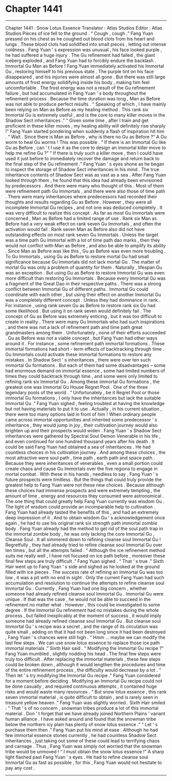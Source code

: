 
# Chapter 1441


---

Chapter 1441 : Snow Lotus Essence
Translator :
Atlas Studios
Editor :
Atlas Studios
Pieces of ice fell to the ground .
“ Cough , cough .” Fang Yuan pressed on his chest as he coughed out blood clots from his heart and lungs .
These blood clots had solidified into small pieces , letting out intense coldness .
Fang Yuan ’ s expression was unusual , his face looked purple , he had suffered a huge injury .
The Gu refinement had failed , the giant iceberg exploded , and Fang Yuan had to forcibly endure the backlash .
Immortal Gu Man as Before !
Fang Yuan immediately activated his Immortal Gu , restoring himself to his previous state .
The purple tint on his face disappeared , and his injuries were almost all gone . But there was still large amounts of frost energy solidifying inside his body , making him feel uncomfortable .
The frost energy was not a result of the Gu refinement failure , but had accumulated in Fang Yuan ’ s body throughout the refinement process .
Because the time duration was long , Man as Before was not able to produce perfect results .
“ Speaking of which , I have mainly been relying on Man as Before as my healing method . This rank six Immortal Gu is extremely useful , and is the core to many killer moves in the Shadow Sect inheritances .”
“ Given some time , after I train and get proficient in these killer moves , my healing ability will definitely rise sharply !”
Fang Yuan started pondering when suddenly a flash of inspiration hit him .
“ Wait . Since there is Man as Before , why is there no Gu as Before ?”
A Gu worm to heal Gu worms !
This was possible .
“ If there is an Immortal Gu like Gu as Before , can ’ t I use it as the core to design an immortal killer move to help me refine Gu ?”
“ If there is truly such a killer move , then I could have used it just before to immediately recover the damage and return back to the final step of the Gu refinement .”
Fang Yuan ’ s eyes shone as he began to inspect the storage of Shadow Sect inheritances in his mind .
The true inheritance contents of Shadow Sect was as vast as a sea . After Fang Yuan looked through them , he found that this idea had already been envisioned by predecessors .
And there were many who thought of this .
Most of them were refinement path Gu Immortals , and there were also those of time path .
There were many inheritances where predecessors had recorded their thoughts and results regarding Gu as Before .
However , they were all incomplete Immortal Gu recipes , and not one was deduced completely .
It was very difficult to realize this concept .
As far as most Gu Immortals were concerned , Man as Before had a limited range of use . Rank six Man as Before had a very weak effect on rank seven Gu Immortals , and often the activation would fail . Rank seven Man as Before also did not have outstanding effects on most rank seven Gu Immortals .
Unless the target was a time path Gu Immortal with a lot of time path dao marks , then they would not conflict with Man as Before , and also be able to amplify its ability .
Since Man as Before was like this , Gu as Before was even more troubling .
To Gu Immortals , using Gu as Before to restore mortal Gu had small significance because Gu Immortals did not lack mortal Gu . The matter of mortal Gu was only a problem of quantity for them .
Naturally , lifespan Gu was an exception .
But using Gu as Before to restore Immortal Gu was even more difficult than restoring Gu Immortals . Because every Immortal Gu was a fragment of the Great Dao in their respective paths .
There was a strong conflict between Immortal Gu of different paths .
Immortal Gu could coordinate with each other , but using their effect on another Immortal Gu was a completely different concept .
Unless they had dominance in rank . For instance , using rank seven Gu as Before to restore rank six Gu had some likelihood . But using it on rank seven would definitely fail .
The concept of Gu as Before was extremely enticing , but it was too difficult to create in reality .
There were many Gu Immortals who had such inspirations , and there was not a lack of refinement path and time path great grandmasters among them . Unfortunately , none of their efforts succeeded .
Gu as Before was not a viable concept , but Fang Yuan had other ways around it .
For instance , some refinement path immortal formations .
These immortal formations had short - term effects of backtracking through time . Gu Immortals could activate these immortal formations to restore any mistakes .
In Shadow Sect ’ s inheritances , there were over ten such immortal Gu formations .
But each of them had some disadvantages – some had enormous demand on immortal essence , some had limited numbers of times they could backtrack through time , and some were only limited to refining rank six Immortal Gu .
Among these immortal Gu formations , the greatest one was Immortal Gu House Regret Pool .
One of the three legendary pools of the world .
“ Unfortunately , be it Regret Pool or those immortal Gu formations , I only have the inheritances but lack the suitable Immortal Gu .” Fang Yuan sighed , feeling troubled at having the knowledge but not having materials to put it to use .
Actually , in his current situation , there were too many options laid in front of him !
When ordinary people came across immortal opportunities and inherited some predecessor ’ s inheritance , they would jump in joy , their cultivation journey would also brighten up and their prospects would widen .
Fang Yuan ’ s Shadow Sect inheritances were gathered by Spectral Soul Demon Venerable in his life , and even continued for one hundred thousand years after his death .
It could be said Fang Yuan had obtained a sea of inheritances . He had countless choices in his cultivation journey .
And among these choices , the most attractive were soul path , time path , earth path and space path . Because they were inheritances of venerables , even a small portion could create chaos and cause Gu Immortals over the five regions to engage in mortal combat .
With these in his hands , needless to say , Fang Yuan ’ s future prospects were limitless .
But the things that could truly provide the greatest help to Fang Yuan were not these new choices .
Because although these choices had immense prospects and were extremely tempting , the amount of time , energy and resources they consumed were astronomical .
The one thing that could greatly help Fang Yuan currently was wisdom Gu .
The light of wisdom could provide an incomparable help to cultivation . Fang Yuan had already tasted the benefits of this , and had an extremely deep impression of it .
And to obtain wisdom Gu ’ s acknowledgement once again , he had to use his original rank six strength path immortal zombie body .
Fang Yuan already had the method to get rid of the soul path trap in the immortal zombie body , he was only lacking the core Immortal Gu , Cleanse Soul .
It all simmered down to refining cleanse soul Immortal Gu !
Regretfully , they had already tried to refine cleanse soul Immortal Gu over ten times , but all the attempts failed .
“ Although the ice refinement method suits me really well , I have not focused on ice path before , moreover these final few steps are truly difficult .” Fang Yuan sighed .
“ That ’ s true .” Sixth Hair went up to Fang Yuan ’ s side and sighed as he looked at the ground filled with ice pieces .
The success rate of refining an Immortal Gu was too low , it was a pit with no end in sight .
Only the current Fang Yuan had such accumulation and resolution to continue the attempts to refine cleanse soul Immortal Gu .
Currently , Fang Yuan had one big concern , whether someone had already refined cleanse soul Immortal Gu .
Immortal Gu were unique . If that was the case , he would not be able to succeed in the refinement no matter what .
However , this could be investigated to some degree .
If the Immortal Gu refinement had no mistakes during the whole process , but failed inexplicably at the moment of success , it would imply someone had already refined cleanse soul Immortal Gu .
But cleanse soul Immortal Gu ’ s recipe was a secret , and the range of its circulation was quite small , adding on that it had not been long since it had been destroyed , Fang Yuan ’ s chances were still high .
“ Hmm … maybe we can modify the last few steps . We can use snow lotus essence to replace those ice path immortal materials .” Sixth Hair said .
“ Modifying the Immortal Gu recipe ?” Fang Yuan mumbled , slightly nodding his head .
The final few steps were truly too difficult . After replacing the immortal materials , these few steps could be broken down , although it would lengthen the procedures and time of the entire refinement process , the difficulty would decrease by a lot .
“ Then let ’ s try modifying the Immortal Gu recipe .” Fang Yuan considered for a moment before deciding .
Modifying an Immortal Gu recipe could not be done casually , and required continuous attempts , it contained huge risks and would waste many resources .
“ But snow lotus essence , this rank seven immortal material , is quite difficult to obtain , and is rarely seen in treasure yellow heaven .” Fang Yuan was slightly worried .
Sixth Hair smiled : “ That ’ s of no concern , snowman tribes produce a lot of this immortal material . Don ’ t forget that we have already joined Northern Plains ’ variant human alliance . I have asked around and found that the snowman tribe below the northern icy plain has plenty of snow lotus essence .”
“ Let ’ s purchase them then .” Fang Yuan put his mind at ease .
Although he had few immortal essence stones currently , he had countless Shadow Sect inheritances , just taking out some of these could lead to terrifying chaos and carnage .
Thus , Fang Yuan was simply not worried that the snowman tribe would be unmoved !
“ I must obtain the snow lotus essence !” A sharp light flashed past Fang Yuan ’ s eyes .
He had to refine cleanse soul Immortal Gu as fast as possible , for this , Fang Yuan would not hesitate to pay any cost .

---

